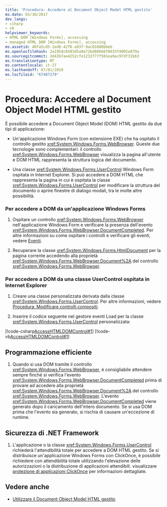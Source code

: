 ```yaml
---
title: 'Procedura: Accedere al Document Object Model HTML gestito'
ms.date: 03/30/2017
dev_langs:
- csharp
- vb
helpviewer_keywords:
- HTML DOM [Windows Forms], accessing
- managed HTML DOM [Windows Forms], accessing
ms.assetid: 40fa5cd5-1ed8-42f6-a93f-9ac01608bbeb
ms.openlocfilehash: 2a195dc6583d5a0a72bd08b66f8933f4002e879a
ms.sourcegitcommit: 2d42b7ae4252cfe1232777f501ea9ac97df31b63
ms.translationtype: MT
ms.contentlocale: it-IT
ms.lasthandoff: 07/01/2019
ms.locfileid: "67487279"
---
```

# <a name="how-to-access-the-managed-html-document-object-model"></a>Procedura: Accedere al Document Object Model HTML gestito
È possibile accedere a Document Object Model (DOM) HTML gestito da due tipi di applicazione:  
  
- Un'applicazione Windows Form (con estensione EXE) che ha ospitato il controllo gestito <xref:System.Windows.Forms.WebBrowser>. Queste due tecnologie sono complementari: il controllo <xref:System.Windows.Forms.WebBrowser> visualizza la pagina all'utente e DOM HTML rappresenta la struttura logica del documento.  
  
- Una classe <xref:System.Windows.Forms.UserControl> Windows Form ospitata in Internet Explorer. Si può accedere a DOM HTML che rappresenta la pagina in cui è ospitata la classe <xref:System.Windows.Forms.UserControl> per modificare la struttura del documento o aprire finestre di dialogo modali, tra le molte altre possibilità.  
  
### <a name="to-access-dom-from-a-windows-forms-application"></a>Per accedere a DOM da un'applicazione Windows Forms  
  
1. Ospitare un controllo <xref:System.Windows.Forms.WebBrowser> nell'applicazione Windows Form e verificare la presenza dell'evento <xref:System.Windows.Forms.WebBrowser.DocumentCompleted>. Per altre informazioni su come ospitare i controlli e verificare gli eventi, vedere [Eventi](../../../standard/events/index.md).  
  
2. Recuperare la classe <xref:System.Windows.Forms.HtmlDocument> per la pagina corrente accedendo alla proprietà <xref:System.Windows.Forms.WebBrowser.Document%2A> del controllo <xref:System.Windows.Forms.WebBrowser>.  

### <a name="to-access-dom-from-a-usercontrol-hosted-in-internet-explorer"></a>Per accedere a DOM da una classe UserControl ospitata in Internet Explorer  
  
1. Creare una classe personalizzata derivata dalla classe <xref:System.Windows.Forms.UserControl>. Per altre informazioni, vedere [Procedura: Modificare controlli compositi](how-to-author-composite-controls.md).  
  
2. Inserire il codice seguente nel gestore eventi Load per la classe <xref:System.Windows.Forms.UserControl> personalizzata:  
  
 [!code-csharp[AccessHTMLDOMControl#1](~/samples/snippets/csharp/VS_Snippets_Winforms/AccessHTMLDOMControl/cs/UserControl1.cs#1)]
 [!code-vb[AccessHTMLDOMControl#1](~/samples/snippets/visualbasic/VS_Snippets_Winforms/AccessHTMLDOMControl/vb/UserControl1.vb#1)]  
  
## <a name="robust-programming"></a>Programmazione efficiente  
  
1. Quando si usa DOM tramite il controllo <xref:System.Windows.Forms.WebBrowser>, è consigliabile attendere sempre finché si verifica l'evento <xref:System.Windows.Forms.WebBrowser.DocumentCompleted> prima di provare ad accedere alla proprietà <xref:System.Windows.Forms.WebBrowser.Document%2A> del controllo <xref:System.Windows.Forms.WebBrowser>. L'evento <xref:System.Windows.Forms.WebBrowser.DocumentCompleted> viene generato dopo il caricamento dell'intero documento. Se si usa DOM prima che l'evento sia generato, si rischia di causare un'eccezione di runtime.  
  
## <a name="net-framework-security"></a>Sicurezza di .NET Framework  
  
1. L'applicazione o la classe <xref:System.Windows.Forms.UserControl> richiederà l'attendibilità totale per accedere a DOM HTML gestito. Se si distribuisce un'applicazione Windows Forms con ClickOnce, è possibile richiedere con attendibilità totale utilizzando l'elevazione delle autorizzazioni o la distribuzione di applicazioni attendibili. visualizzare [protezione di applicazioni ClickOnce](/visualstudio/deployment/securing-clickonce-applications) per informazioni dettagliate.  
  
## <a name="see-also"></a>Vedere anche

- [Utilizzare il Document Object Model HTML gestito](using-the-managed-html-document-object-model.md)
